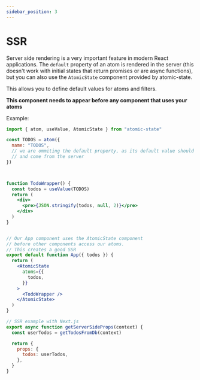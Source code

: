 ```yaml
---
sidebar_position: 3
---
```


# SSR

Server side rendering is a very important feature in modern React applications. The `default` property of an atom is rendered in the server (this doesn't work with initial states that return promises or are async functions), but you can also use the `AtomicState` component provided by atomic-state.

This allows you to define default values for atoms and filters.

**This component needs to appear before any component that uses your atoms**

Example:

```jsx
import { atom, useValue, AtomicState } from "atomic-state"

const TODOS = atom({
  name: "TODOS",
  // we are ommiting the default property, as its default value should be dynamic
  // and come from the server
})



function TodoWrapper() {
  const todos = useValue(TODOS)
  return (
    <div>
      <pre>{JSON.stringify(todos, null, 2)}</pre>
    </div>
  )
}


// Our App component uses the AtomicState component
// before other components access our atoms.
// This creates a good SSR
export default function App({ todos }) {
  return (
    <AtomicState
      atoms={{
        todos,
      }}
    >
      <TodoWrapper />
    </AtomicState>
  )
}

// SSR example with Next.js
export async function getServerSideProps(context) {
  const userTodos = getTodosFromDb(context)

  return {
    props: {
      todos: userTodos,
    },
  }
}

```